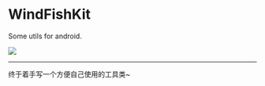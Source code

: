 # WindFishKit
Some utils for android.

[![](https://jitpack.io/v/VexingHanson/WindFishKit.svg)](https://jitpack.io/#VexingHanson/WindFishKit)

---

终于着手写一个方便自己使用的工具类~
